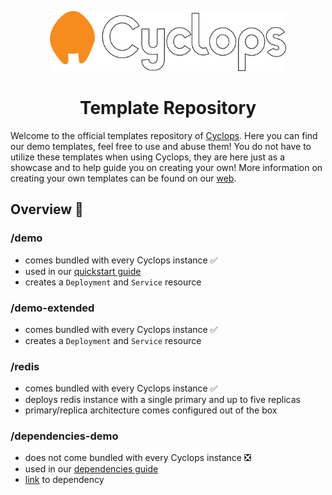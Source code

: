 <p align="center" width="100%">
    <img width="75%" src="./cyclops-simplistic.png">
<p/>
<h1 align="center" >Template Repository</h1>

Welcome to the official templates repository of [Cyclops](https://github.com/cyclops-ui/cyclops). Here you can find our demo templates, feel free to use and abuse them! You do not have to utilize these templates when using Cyclops, they are here just as a showcase and to help guide you on creating your own! More information on creating your own templates can be found on our [web](https://cyclops-ui.com/docs/templates/).

## Overview 📜

### /demo

- comes bundled with every Cyclops instance ✅
- used in our [quickstart guide](https://cyclops-ui.com/docs/installation/demo/new_module)
- creates a `Deployment` and `Service` resource

### /demo-extended

- comes bundled with every Cyclops instance ✅
- creates a `Deployment` and `Service` resource

### /redis

- comes bundled with every Cyclops instance ✅
- deploys redis instance with a single primary and up to five replicas
- primary/replica architecture comes configured out of the box

### /dependencies-demo

- does not come bundled with every Cyclops instance ❎
- used in our [dependencies guide](https://cyclops-ui.com/docs/templates/dependencies)
- [link](https://petar-cvit.github.io/index.yaml) to dependency
